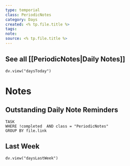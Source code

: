 ```yaml
---
type: temporial
class: PeriodicNotes
category: Days
created: <% tp.file.title %>
tags: 
note: 
source: <% tp.file.title %>
---
```

## See all [[PeriodicNotes|Daily Notes]]
```dataviewjs
dv.view("daysToday")
```
# Notes









## Outstanding Daily Note Reminders
```dataview
TASK
WHERE !completed  AND class = "PeriodicNotes" 
GROUP BY file.link
```







## Last Week 
```dataviewjs
dv.view("daysLastWeek")
```



 
